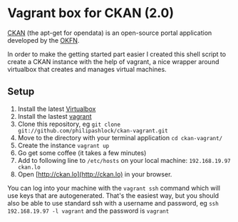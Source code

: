 # Vagrant box for CKAN (2.0)

[CKAN](http://ckan.org) (the apt-get for opendata) is an open-source portal application developed by the [OKFN](http://okfn.org).

In order to make the getting started part easier I created this shell script to create a CKAN instance with the help of vagrant, a nice wrapper around virtualbox that creates and manages virtual machines.


## Setup

1. Install the latest [Virtualbox](https://www.virtualbox.org/wiki/Downloads)
2. Install the lastest [vagrant](http://downloads.vagrantup.com/)
3. Clone this repository, eg `git clone git://github.com/philipashlock/ckan-vagrant.git`
4. Move to the directory with your terminal application `cd ckan-vagrant/`
5. Create the instance `vagrant up`
6. Go get some coffee (it takes a few minutes)
7. Add to following line to `/etc/hosts` on your local machine:  `192.168.19.97 ckan.lo`
8. Open [http://ckan.lo](http://ckan.lo) in your browser.
	

You can log into your machine with the ```vagrant ssh``` command which will use keys that are autogenerated. That's the easiest way, but you should also be able to use standard ssh with a username and password, eg ```ssh 192.168.19.97 -l vagrant``` and the password is ```vagrant```